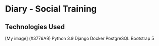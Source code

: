 # Diary - Social Training

## Technologies Used
[My image] (#3776AB)  Python 3.9
Django 
Docker 
PostgreSQL
Bootstrap 5


